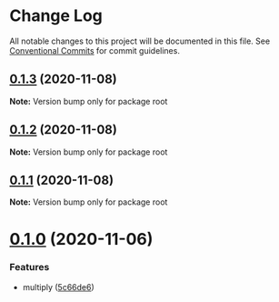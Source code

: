 # Change Log

All notable changes to this project will be documented in this file.
See [Conventional Commits](https://conventionalcommits.org) for commit guidelines.

## [0.1.3](https://github.com/Chocrates/math/compare/v0.1.2...v0.1.3) (2020-11-08)

**Note:** Version bump only for package root





## [0.1.2](https://github.com/Chocrates/math/compare/v0.1.1...v0.1.2) (2020-11-08)

**Note:** Version bump only for package root





## [0.1.1](https://github.com/Chocrates/math/compare/v0.1.0...v0.1.1) (2020-11-08)

**Note:** Version bump only for package root





# [0.1.0](https://github.com/jasonmacgowan/math/compare/v0.0.1...v0.1.0) (2020-11-06)


### Features

* multiply ([5c66de6](https://github.com/jasonmacgowan/math/commit/5c66de626755d2474cc34271066d79af86561d07))
